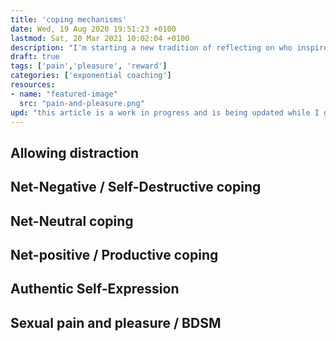 ```yaml
---
title: 'coping mechanisms'
date: Wed, 19 Aug 2020 19:51:23 +0100
lastmod: Sat, 20 Mar 2021 10:02:04 +0100
description: "I'm starting a new tradition of reflecting on who inspired me in the past year and why."
draft: true
tags: ['pain','pleasure', 'reward']
categories: ['exponential coaching']
resources:
- name: "featured-image"
  src: "pain-and-pleasure.png"
upd: "this article is a work in progress and is being updated while I go through some experiences myself."
---
```


## Allowing distraction

## Net-Negative / Self-Destructive coping

## Net-Neutral coping

## Net-positive / Productive coping

## Authentic Self-Expression

## Sexual pain and pleasure / BDSM
